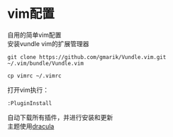# vim配置
  自用的简单vim配置  
  安装vundle vim的扩展管理器
  ```
  git clone https://github.com/gmarik/Vundle.vim.git ~/.vim/bundle/Vundle.vim
  ```
  ```
  cp vimrc ~/.vimrc
  ```
  打开vim执行：
  ```
  :PluginInstall
  ```
  自动下载所有插件，并进行安装和更新  
  主题使用[dracula](https://draculatheme.com/vim/)
